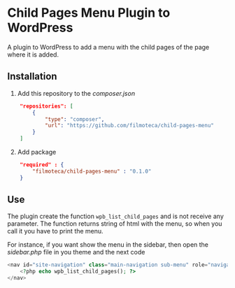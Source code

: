 # Child Pages Menu Plugin to WordPress

A plugin to WordPress to add a menu with the child pages of the page where it is added.

## Installation

1. Add this repository to the *composer.json*

```json
    "repositories": [
        {
            "type": "composer",
            "url": "https://github.com/filmoteca/child-pages-menu"
        }
    ]
```

2. Add package

```json
    "required" : {
        "filmoteca/child-pages-menu" : "0.1.0"
    }
```

## Use

The plugin create the function `wpb_list_child_pages` and is not receive any parameter. The function returns string of
html with the menu, so when you call it you have to print the menu.
 
 For instance, if you want show the menu in the sidebar, then open the *sidebar.php* file in you theme and the next code


```php
<nav id="site-navigation" class="main-navigation sub-menu" role="navigation">
    <?php echo wpb_list_child_pages(); ?>
</nav>
```

